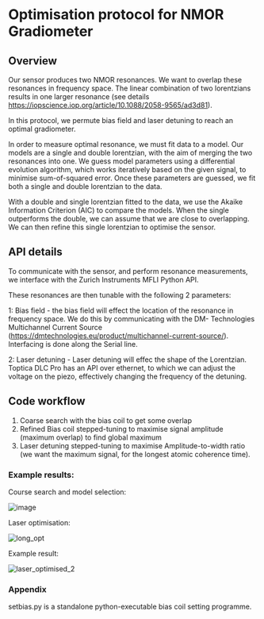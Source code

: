 # Optimisation protocol for NMOR Gradiometer

## Overview

Our sensor produces two NMOR resonances. We want to overlap these resonances in frequency space. The linear combination of two lorentzians results in one larger resonance (see details https://iopscience.iop.org/article/10.1088/2058-9565/ad3d81). 

In this protocol, we permute bias field and laser detuning to reach an optimal gradiometer.

In order to measure optimal resonance, we must fit data to a model. Our models are a single and double lorentzian, with the aim of merging the two resonances into one. We guess model parameters using a differential evolution algorithm, which works iteratively based on the given signal, to minimise sum-of-squared error. Once these parameters are guessed, we fit both a single and double lorentzian to the data. 

With a double and single lorentzian fitted to the data, we use the Akaike Information Criterion (AIC) to compare the models. When the single outperforms the double, we can assume that we are close to overlapping. We can then refine this single lorentzian to optimise the sensor.

## API details

To communicate with the sensor, and perform resonance measurements, we interface with the Zurich Instruments MFLI Python API.

These resonances are then tunable with the following 2 parameters:

  1: Bias field - the bias field will effect the location of the resonance in frequency space. We do this by communicating with the DM-        Technologies Multichannel Current Source (https://dmtechnologies.eu/product/multichannel-current-source/). Interfacing is done along the Serial line.

  2: Laser detuning - Laser detuning will effec the shape of the Lorentzian. Toptica DLC Pro has an API over ethernet, to which we can adjust the voltage on the piezo, effectively changing the frequency of the detuning.


## Code workflow
  1. Coarse search with the bias coil to get some overlap
  2. Refined Bias coil stepped-tuning to maximise signal amplitude (maximum overlap) to find global maximum
  3. Laser detuning stepped-tuning to maximise Amplitude-to-width ratio (we want the maximum signal, for the longest atomic coherence time).

### Example results:

Course search and model selection: 

![image](https://github.com/user-attachments/assets/3d3601b4-284c-45a5-83da-8ad0c81983b4)


Laser optimisation: 

![long_opt](https://github.com/user-attachments/assets/eab6bcb3-011e-49d8-97a3-d1892546b25e)

Example result: 

![laser_optimised_2](https://github.com/user-attachments/assets/a2074697-0a4f-420d-91bb-2fef2a86132e)

### Appendix
setbias.py is a standalone python-executable bias coil setting programme.


